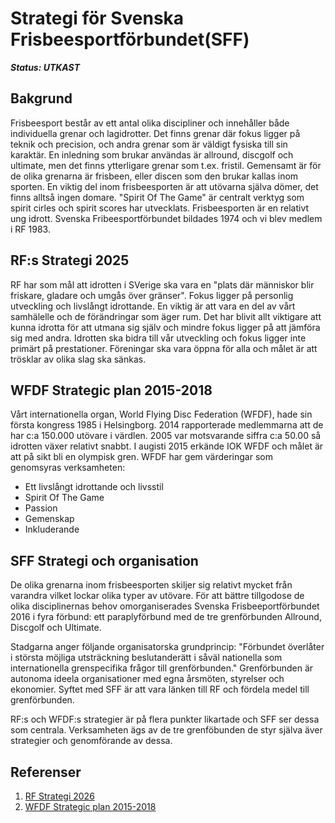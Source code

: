 # Strategi för Svenska Frisbeesportförbundet(SFF)

***Status: UTKAST***

## Bakgrund

Frisbeesport består av ett antal olika discipliner och innehåller både individuella grenar och lagidrotter.
Det finns grenar där fokus ligger på teknik och precision, och andra grenar som är väldigt fysiska till sin karaktär. En inledning som brukar användas är allround, discgolf och ultimate, men det finns ytterligare grenar som t.ex. fristil.
Gemensamt är för de olika grenarna är frisbeen, eller discen som den brukar kallas inom sporten. En viktig del inom frisbeesporten är att utövarna själva dömer, det finns alltså ingen domare. "Spirit Of The Game" är centralt verktyg som spirit cirles och spirit scores har utvecklats. Frisbeesporten är en relativt ung idrott. Svenska Fribeesportförbundet bildades 1974 och vi blev medlem i RF 1983. 


## RF:s Strategi 2025

RF har som mål att idrotten i SVerige ska vara en "plats där människor blir friskare, gladare och umgås över gränser". 
Fokus ligger på personlig utveckling och livslångt idrottande. En viktig är att vara en del av vårt samhälelle och de
förändringar som äger rum. Det har blivit allt viktigare att kunna idrotta för att utmana sig själv och mindre fokus ligger 
på att jämföra sig med andra. Idrotten ska bidra till vår utveckling och fokus ligger inte primärt på prestationer. Föreningar ska vara öppna för alla och målet är att trösklar av olika slag ska sänkas.


## WFDF Strategic plan 2015-2018

Vårt internationella organ, World Flying Disc Federation (WFDF), hade sin första kongress 1985 i Helsingborg. 2014 rapporterade medlemmarna att de har c:a 150.000 utövare i värdlen. 2005 var motsvarande siffra c:a 50.00 så idrotten växer relativt snabbt. I augisti 2015 erkände IOK WFDF och målet är att på sikt bli en olympisk gren. WFDF har gem värderingar som genomsyras verksamheten:

* Ett livslångt idrottande och livsstil
* Spirit Of The Game
* Passion
* Gemenskap
* Inkluderande


## SFF Strategi och organisation

De olika grenarna inom frisbeesporten skiljer sig relativt mycket från varandra vilket lockar olika typer av utövare. För att bättre tillgodose de olika disciplinernas behov omorganiserades Svenska Frisbeeportförbundet 2016 i fyra förbund: ett paraplyförbund med de tre grenförbunden Allround, Discgolf och Ultimate. 

Stadgarna anger följande organisatorska grundprincip: "Förbundet överlåter i största möjliga utsträckning beslutanderätt i såväl nationella som internationella grenspecifika frågor till grenförbunden." Grenförbunden är autonoma ideela organisationer med egna årsmöten, styrelser och ekonomier. Syftet med SFF är att vara länken till RF och fördela medel till grenförbunden. 

RF:s och WFDF:s strategier är på flera punkter likartade och SFF ser dessa som centrala. Verksamheten ägs av de tre grenföbunden de styr själva äver strategier och genomförande av dessa.


## Referenser

1. [RF Strategi 2026](http://www.strategi2025.se)
2. [WFDF Strategic plan 2015-2018](http://www.wfdf.org/files/WFDF_Strategic_Plan_2015-2018_Final.pdf)

